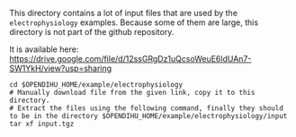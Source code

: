 This directory contains a lot of input files that are used by the `electrophysiology` examples.
Because some of them are large, this directory is not part of the github repository.

It is available here: https://drive.google.com/file/d/12ssGRgDz1uQcsoWeuE6ldUAn7-SW1YkH/view?usp=sharing

```
cd $OPENDIHU_HOME/example/electrophysiology
# Manually download file from the given link, copy it to this directory.
# Extract the files using the following command, finally they should to be in the directory $OPENDIHU_HOME/example/electrophysiology/input
tar xf input.tgz
```



